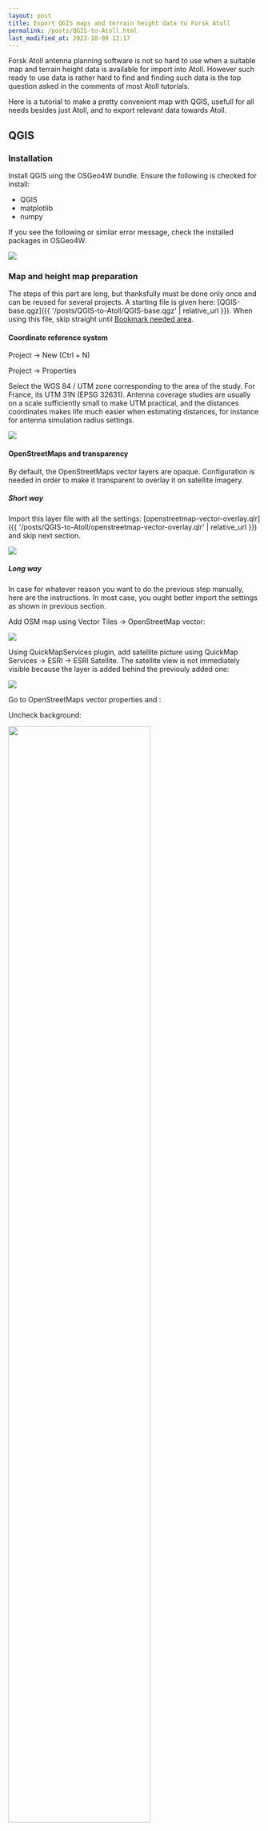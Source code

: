 ```yaml
---
layout: post
title: Export QGIS maps and terrain height data to Forsk Atoll
permalink: /posts/QGIS-to-Atoll.html
last_modified_at: 2023-10-09 12:17
---
```


Forsk Atoll antenna planning software is not so hard to use when a suitable map and terrain height data is available for import into Atoll. However such ready to use data is rather hard to find and finding such data is the top question asked in the comments of most Atoll tutorials.

Here is a tutorial to make a pretty convenient map with QGIS, usefull for all needs besides just Atoll, and to export relevant data towards Atoll.

## QGIS

### Installation

Install QGIS uing the OSGeo4W bundle. Ensure the following is checked for install:

* QGIS
* matplotlib
* numpy

If you see the following or similar error message, check the installed packages in OSGeo4W.

<img src="{{ '/posts/QGIS-to-Atoll/QGIS-to-Atoll-01-missing-modules.png' | relative_url }}">

### Map and height map preparation

The steps of this part are long, but thanksfully must be done only once and can be reused for several projects. A starting file is given here: [QGIS-base.qgz]({{ '/posts/QGIS-to-Atoll/QGIS-base.qgz' | relative_url }}). When using this file, skip straight until [Bookmark needed area](#bookmark-needed-area).

#### Coordinate reference system

Project -> New (Ctrl + N)

Project -> Properties

Select the WGS 84 / UTM zone corresponding to the area of the study. For France, its UTM 31N (EPSG 32631). Antenna coverage studies are usually on a scale sufficiently small to make UTM practical, and the distances coordinates makes life much easier when estimating distances, for instance for antenna simulation radius settings.

<img src="{{ '/posts/QGIS-to-Atoll/QGIS-to-Atoll-02-CRS-selection.png' | relative_url }}">

#### OpenStreetMaps and transparency

By default, the OpenStreetMaps vector layers are opaque. Configuration is needed in order to make it transparent to overlay it on satellite imagery.

##### Short way

Import this layer file with all the settings: [openstreetmap-vector-overlay.qlr]({{ '/posts/QGIS-to-Atoll/openstreetmap-vector-overlay.qlr' | relative_url }}) and skip next section.

<img src="{{ '/posts/QGIS-to-Atoll/QGIS-to-Atoll-03-import-layer.png' | relative_url }}">

##### Long way

In case for whatever reason you want to do the previous step manually, here are the instructions. In most case, you ought better import the settings as shown in previous section.

Add OSM map using Vector Tiles -> OpenStreetMap vector:

<img src="{{ '/posts/QGIS-to-Atoll/QGIS-to-Atoll-04-OpenStreetMaps.png' | relative_url }}">

Using QuickMapServices plugin, add satellite picture using QuickMap Services -> ESRI -> ESRI Satellite. The satellite view is not immediately visible because the layer is added behind the previouly added one:
 
<img src="{{ '/posts/QGIS-to-Atoll/QGIS-to-Atoll-05-satellite.png' | relative_url }}">

Go to OpenStreetMaps vector properties and :

Uncheck background:

<img src="{{ '/posts/QGIS-to-Atoll/QGIS-to-Atoll-06-uncheck-background.png' | relative_url }}" width="75%">

Uncheck fills:

<img src="{{ '/posts/QGIS-to-Atoll/QGIS-to-Atoll-07-uncheck-fills.png' | relative_url }}" width="75%">

Uncheck patterns:

<img src="{{ '/posts/QGIS-to-Atoll/QGIS-to-Atoll-08-uncheck-pattern.png' | relative_url }}" width="75%">

Uncheck landcovers with exception of outlines:

<img src="{{ '/posts/QGIS-to-Atoll/QGIS-to-Atoll-09-uncheck-landcover.png' | relative_url }}" width="75%">

Uncheck water areas with exception of outlines:

<img src="{{ '/posts/QGIS-to-Atoll/QGIS-to-Atoll-10-uncheck-water-area.png' | relative_url }}" width="75%">

Uncheck transportation areas:

<img src="{{ '/posts/QGIS-to-Atoll/QGIS-to-Atoll-11-uncheck-transportation-area.png' | relative_url }}" width="75%">

Uncheck oceans:

<img src="{{ '/posts/QGIS-to-Atoll/QGIS-to-Atoll-12-uncheck-ocean.png' | relative_url }}" width="75%">

Uncheck leaf types:

<img src="{{ '/posts/QGIS-to-Atoll/QGIS-to-Atoll-13-uncheck-leaf-type.png' | relative_url }}" width="75%">

Uncheck waterways :

<img src="{{ '/posts/QGIS-to-Atoll/QGIS-to-Atoll-14-uncheck-waterway.png' | relative_url }}" width="75%">

Recheck all outlines in case some outline were accidentally unchecked in previous steps:

<img src="{{ '/posts/QGIS-to-Atoll/QGIS-to-Atoll-15-recheck-outline.png' | relative_url }}" width="75%">

#### Contour maps

Using the browser pane on left, add Maptiler Topo.

<img src="{{ '/posts/QGIS-to-Atoll/QGIS-to-Atoll-16-MapTiler-Topo.png' | relative_url }}">

From Maptiler topo, keep only Contours, and place it between satellite layer and overlayed map.

<img src="{{ '/posts/QGIS-to-Atoll/QGIS-to-Atoll-17-keep-contour.png' | relative_url }}">

Check again in project properties that project coordinate reference system is the wanted one.

#### Bookmark needed area

View the extent of the area you need, next go View -> New Spatial Bookmark… (Ctrl B):

<img src="{{ '/posts/QGIS-to-Atoll/QGIS-to-Atoll-18-bookmark.png' | relative_url }}">

#### Height map preparation

Double-click on bookmark to be sure the display canvas matches it. Download height maps using the SRTM downloader icon:

<img src="{{ '/posts/QGIS-to-Atoll/QGIS-to-Atoll-19-SRTM-downloader-1.png' | relative_url }}">

Click set canvas extent, and put « ./ » in output path:

<img src="{{ '/posts/QGIS-to-Atoll/QGIS-to-Atoll-20-SRTM-downloader-2.png' | relative_url }}" width="50%">

Usually, STRM downloader downloads only a single SRTM maps since their map cutting is quite big:

<img src="{{ '/posts/QGIS-to-Atoll/QGIS-to-Atoll-21-SRTM-downloader-3.png' | relative_url }}" width="50%">

Here, KeePass and Ctrl+Alt+A can be quite useful.

<img src="{{ '/posts/QGIS-to-Atoll/QGIS-to-Atoll-22-SRTM-downloader-4.png' | relative_url }}" width="50%">

After the layer being downloaded, you should see it. Reorder the layers to check it matches other layers:

<img src="{{ '/posts/QGIS-to-Atoll/QGIS-to-Atoll-23-check-height-layer.png' | relative_url }}">

Next, uncheck the height layer but keep it:

<img src="{{ '/posts/QGIS-to-Atoll/QGIS-to-Atoll-24-hide-height-layer.png' | relative_url }}">

### Map and height map export

#### Map export

Go to Project -> Export -> Export Map to Image:

<img src="{{ '/posts/QGIS-to-Atoll/QGIS-to-Atoll-25-save-image-menu.png' | relative_url }}">

Select first the suitable scale and resolution (good values are 1:40000, 300 dpi) and next select your bookmark:

<img src="{{ '/posts/QGIS-to-Atoll/QGIS-to-Atoll-26-save-image-settings.png' | relative_url }}" width="50%">

Save as JPG format, convenient because satellite images hard to compress in PNG.

#### Height map export

<img src="{{ '/posts/QGIS-to-Atoll/QGIS-to-Atoll-27-save-height-map-menu.png' | relative_url }}">

Settings :

* Select « Raw Data ».
* Select « Erdas Imagine Images(.img).
* Select CRS WRS 84 / UTM correct zone.
* Extent : select bookmarks.
* Resolution : round the best (lowest) value and use it for both horizontal and vertical because Atoll can’t handle different resolution on the axes.

<img src="{{ '/posts/QGIS-to-Atoll/QGIS-to-Atoll-28-save-height-map-settings.png' | relative_url }}">

## Atoll

### Coordinate reference system

In your project, go do Document -> Properties…:

<img src="{{ '/posts/QGIS-to-Atoll/QGIS-to-Atoll-29-document-properties.png' | relative_url }}">

Next, select WGS 84 / UTM correct zone for projection and display:

<img src="{{ '/posts/QGIS-to-Atoll/QGIS-to-Atoll-30-coordinates.png' | relative_url }}">

### Map import

In Geo tab, create an Offline Maps folder for the created map:

<img src="{{ '/posts/QGIS-to-Atoll/QGIS-to-Atoll-31-new-folder-1.png' | relative_url }}">

<img src="{{ '/posts/QGIS-to-Atoll/QGIS-to-Atoll-32-new-folder-2.png' | relative_url }}">

Import the map into Offline Maps:

<img src="{{ '/posts/QGIS-to-Atoll/QGIS-to-Atoll-33-map-import-1.png' | relative_url }}">

<img src="{{ '/posts/QGIS-to-Atoll/QGIS-to-Atoll-34-map-import-2.png' | relative_url }}">

### Height map import

Next, import the height file:

<img src="{{ '/posts/QGIS-to-Atoll/QGIS-to-Atoll-35-height-import-1.png' | relative_url }}">

<img src="{{ '/posts/QGIS-to-Atoll/QGIS-to-Atoll-36-height-import-2.png' | relative_url }}">

Note both maps covers the same area of the QGIS bookmark.
Once the correctness of the height map import is checked, this layer can be hidden, still it will be correctly taken into accout for calculations.

## Atoll example

With map and height data generated by the previously described methods, the following **quick draft** of DVB-T digital television coverage simulation was performed on an area where reception is difficult. Transmitters positions come from ANFR Cartoradio[^1] and powers come from a forum [^2]<sup>,</sup>[^3]. Of course, this **quick draft** must be refined, particularly concerning the radiation diagrams of some antennas. Nevertheless, the reception hole in the Ennuyé valley around Bésignan can be seen immediately due to the blocade of the Ventoux transmitter by the south mountain. The others transmitters are not significant on a wide scale because their are low power district transmitters.

<img src="{{ '/posts/QGIS-to-Atoll/QGIS-to-Atoll-37-quick-try.jpg' | relative_url }}">

[^1]: [https://www.cartoradio.fr/](https://www.cartoradio.fr/)

[^2]: [http://www.tvnt.net/forum/26-drome-t12652.html](http://www.tvnt.net/forum/26-drome-t12652.html)

[^3]: [http://www.tvnt.net/forum/84-vaucluse-t12658.html](http://www.tvnt.net/forum/84-vaucluse-t12658.html)
